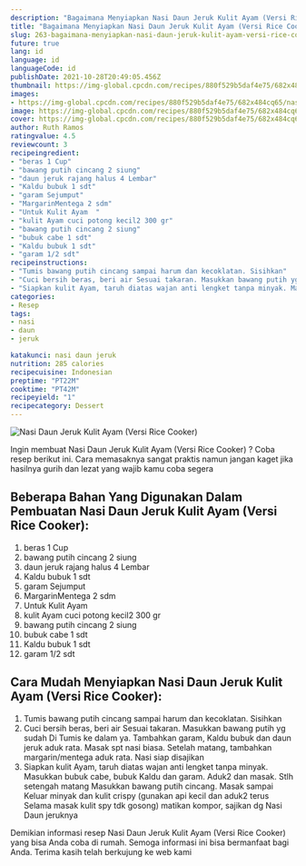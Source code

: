 ```yaml
---
description: "Bagaimana Menyiapkan Nasi Daun Jeruk Kulit Ayam (Versi Rice Cooker) Anti Gagal"
title: "Bagaimana Menyiapkan Nasi Daun Jeruk Kulit Ayam (Versi Rice Cooker) Anti Gagal"
slug: 263-bagaimana-menyiapkan-nasi-daun-jeruk-kulit-ayam-versi-rice-cooker-anti-gagal
future: true
lang: id
language: id
languageCode: id
publishDate: 2021-10-28T20:49:05.456Z 
thumbnail: https://img-global.cpcdn.com/recipes/880f529b5daf4e75/682x484cq65/nasi-daun-jeruk-kulit-ayam-versi-rice-cooker-foto-resep-utama.png
images:
- https://img-global.cpcdn.com/recipes/880f529b5daf4e75/682x484cq65/nasi-daun-jeruk-kulit-ayam-versi-rice-cooker-foto-resep-utama.png
image: https://img-global.cpcdn.com/recipes/880f529b5daf4e75/682x484cq65/nasi-daun-jeruk-kulit-ayam-versi-rice-cooker-foto-resep-utama.png
cover: https://img-global.cpcdn.com/recipes/880f529b5daf4e75/682x484cq65/nasi-daun-jeruk-kulit-ayam-versi-rice-cooker-foto-resep-utama.png
author: Ruth Ramos
ratingvalue: 4.5
reviewcount: 3
recipeingredient:
- "beras 1 Cup"
- "bawang putih cincang 2 siung"
- "daun jeruk rajang halus 4 Lembar"
- "Kaldu bubuk 1 sdt"
- "garam Sejumput"
- "MargarinMentega 2 sdm"
- "Untuk Kulit Ayam  "
- "kulit Ayam cuci potong kecil2 300 gr"
- "bawang putih cincang 2 siung"
- "bubuk cabe 1 sdt"
- "Kaldu bubuk 1 sdt"
- "garam 1/2 sdt"
recipeinstructions:
- "Tumis bawang putih cincang sampai harum dan kecoklatan. Sisihkan"
- "Cuci bersih beras, beri air Sesuai takaran. Masukkan bawang putih yg sudah Di Tumis ke dalam ya. Tambahkan garam, Kaldu bubuk dan daun jeruk aduk rata. Masak spt nasi biasa. Setelah matang, tambahkan margarin/mentega aduk rata. Nasi siap disajikan"
- "Siapkan kulit Ayam, taruh diatas wajan anti lengket tanpa minyak. Masukkan bubuk cabe, bubuk Kaldu dan garam. Aduk2 dan masak. Stlh setengah matang Masukkan bawang putih cincang. Masak sampai Keluar minyak dan kulit crispy (gunakan api kecil dan aduk2 terus Selama masak kulit spy tdk gosong) matikan kompor, sajikan dg Nasi Daun jeruknya"
categories:
- Resep
tags:
- nasi
- daun
- jeruk

katakunci: nasi daun jeruk 
nutrition: 285 calories
recipecuisine: Indonesian
preptime: "PT22M"
cooktime: "PT42M"
recipeyield: "1"
recipecategory: Dessert
---
```



![Nasi Daun Jeruk Kulit Ayam (Versi Rice Cooker)](https://img-global.cpcdn.com/recipes/880f529b5daf4e75/682x484cq65/nasi-daun-jeruk-kulit-ayam-versi-rice-cooker-foto-resep-utama.png)

Ingin membuat Nasi Daun Jeruk Kulit Ayam (Versi Rice Cooker) ? Coba resep berikut ini. Cara memasaknya sangat praktis namun jangan kaget jika hasilnya gurih dan lezat yang wajib kamu coba segera

<!--inarticleads1-->

## Beberapa Bahan Yang Digunakan Dalam Pembuatan Nasi Daun Jeruk Kulit Ayam (Versi Rice Cooker):

1. beras 1 Cup
1. bawang putih cincang 2 siung
1. daun jeruk rajang halus 4 Lembar
1. Kaldu bubuk 1 sdt
1. garam Sejumput
1. MargarinMentega 2 sdm
1. Untuk Kulit Ayam  
1. kulit Ayam cuci potong kecil2 300 gr
1. bawang putih cincang 2 siung
1. bubuk cabe 1 sdt
1. Kaldu bubuk 1 sdt
1. garam 1/2 sdt



<!--inarticleads2-->

## Cara Mudah Menyiapkan Nasi Daun Jeruk Kulit Ayam (Versi Rice Cooker):

1. Tumis bawang putih cincang sampai harum dan kecoklatan. Sisihkan
1. Cuci bersih beras, beri air Sesuai takaran. Masukkan bawang putih yg sudah Di Tumis ke dalam ya. Tambahkan garam, Kaldu bubuk dan daun jeruk aduk rata. Masak spt nasi biasa. Setelah matang, tambahkan margarin/mentega aduk rata. Nasi siap disajikan
1. Siapkan kulit Ayam, taruh diatas wajan anti lengket tanpa minyak. Masukkan bubuk cabe, bubuk Kaldu dan garam. Aduk2 dan masak. Stlh setengah matang Masukkan bawang putih cincang. Masak sampai Keluar minyak dan kulit crispy (gunakan api kecil dan aduk2 terus Selama masak kulit spy tdk gosong) matikan kompor, sajikan dg Nasi Daun jeruknya




Demikian informasi  resep Nasi Daun Jeruk Kulit Ayam (Versi Rice Cooker)   yang bisa Anda coba di rumah. Semoga informasi ini bisa bermanfaat bagi Anda. Terima kasih telah berkujung ke web kami
